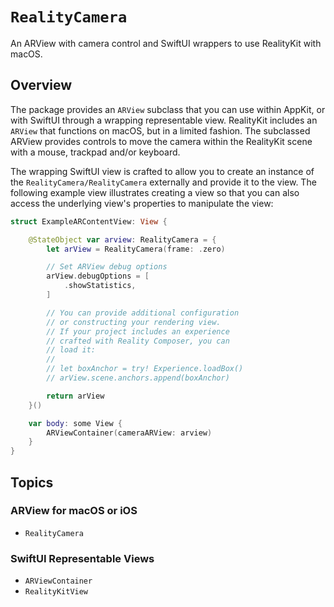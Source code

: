 # ``RealityCamera``

An ARView with camera control and SwiftUI wrappers to use RealityKit with macOS.

## Overview

The package provides an `ARView` subclass that you can use within AppKit, or with SwiftUI through a wrapping representable view.
RealityKit includes an `ARView` that functions on macOS, but in a limited fashion.
The subclassed ARView provides controls to move the camera within the RealityKit scene with a mouse, trackpad and/or keyboard.

The wrapping SwiftUI view is crafted to allow you to create an instance of the ``RealityCamera/RealityCamera`` externally and provide it to the view. 
The following example view illustrates creating a view so that you can also access the underlying view's properties to manipulate the view: 

```swift
struct ExampleARContentView: View {

    @StateObject var arview: RealityCamera = {
        let arView = RealityCamera(frame: .zero)

        // Set ARView debug options
        arView.debugOptions = [
            .showStatistics,
        ]

        // You can provide additional configuration
        // or constructing your rendering view.
        // If your project includes an experience
        // crafted with Reality Composer, you can
        // load it:
        //
        // let boxAnchor = try! Experience.loadBox()
        // arView.scene.anchors.append(boxAnchor)

        return arView
    }()

    var body: some View {
        ARViewContainer(cameraARView: arview)
    }
}
```

## Topics

### ARView for macOS or iOS

- ``RealityCamera``

### SwiftUI Representable Views

- ``ARViewContainer``
- ``RealityKitView``
